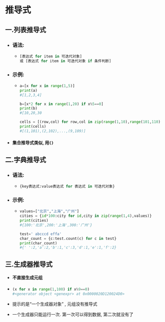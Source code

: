 # 推导式

## 一.列表推导式

- ###  语法:

  - ```python
    [表达式 for item in 可迭代对象]
    或 [表达式 for item in 可迭代对象 if 条件判断]
    ```

- ### 示例:

  - ```python
    a=[x for x in range(1,5)]
    print(a)
    #[1,2,3,4]
    
    b=[x*2 for x in range(1,20) if x%5==0]
    print(b)
    #[10,20,30
    
    cells = [(row,col) for row,col in zip(range(1,10),range(101,110))]
    print(cells)
    #[(1,101),(2,102),...,(9,109)]
    ```

- #### 集合推导式类似, 用`{}`

  

## 二.字典推导式

- ### 语法:

  - ```python
    {key表达式:value表达式 for 表达式 in 可迭代对象}
    ```

- ### 示例:

  - ```python
    values=["北京","上海","广州"]
    cities = {id*100:city for id,city in zip(range(1,4),values)}
    print(cities)
    #{100:'北京',200:'上海',300:'广州'}
    
    test=' abcccd effa'
    char_count = {c:test.count(c) for c in test}
    print(char_count)
    #{' ':2,'a':2,'b':1,'c':3,'d':1,'e':1,'f':2}
    ```



## 三.生成器推导式

- #### 不直接生成元组

- ```python
  (x for x in range(1,100) if x%9==0)
  #<generator object <genexpr> at 0x0000020D120024D0>
  ```

- 提示的是“一个生成器对象” , 元组没有推导式

- 一个生成器只能运行一次. 第一次可以得到数据, 第二次就没有了



